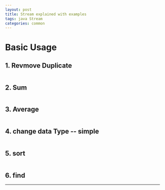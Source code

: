 ```yaml
---
layout: post
title: Stream explained with examples
tags: java Stream
categories: common
---
```

# Basic Usage

## 1. Revmove Duplicate

~~~java

~~~

## 2. Sum 

~~~java

~~~

## 3. Average

~~~java

~~~

## 4. change data Type -- simple 

~~~java

~~~

## 5. sort

~~~java

~~~

## 6. find
---





